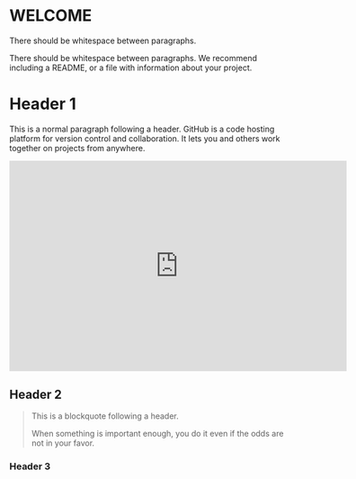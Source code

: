 # WELCOME

There should be whitespace between paragraphs.

There should be whitespace between paragraphs. We recommend including a README, or a file with information about your project.

# Header 1

This is a normal paragraph following a header. GitHub is a code hosting platform for version control and collaboration. It lets you and others work together on projects from anywhere.
<iframe title="A_Levels_Project_2024" width="600" height="373.5" src="https://app.powerbi.com/view?r=eyJrIjoiY2I0ZTYyOTUtY2NmYi00ZDE2LThiMDktY2E5OTRhMjg1MDBkIiwidCI6IjliNGE1Yjc1LTE5N2ItNGNkMS1hNTQwLTg5YWRjMTQxYWYxMCJ9" frameborder="0" allowFullScreen="true"></iframe>  

## Header 2

> This is a blockquote following a header.
>
> When something is important enough, you do it even if the odds are not in your favor.

### Header 3